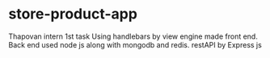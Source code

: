 # store-product-app
Thapovan intern 1st task
Using handlebars by view engine made front end. Back end used node js along with mongodb and redis. restAPI by Express js

